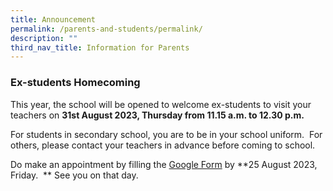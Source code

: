 ```yaml
---
title: Announcement
permalink: /parents-and-students/permalink/
description: ""
third_nav_title: Information for Parents
---
```

### Ex-students Homecoming

This year, the school will be opened to welcome ex-students to visit your teachers on **31st August 2023, Thursday from 11.15 a.m. to 12.30 p.m.**

For students in secondary school, you are to be in your school uniform.  For others, please contact your teachers in advance before coming to school.

Do make an appointment by filling the [Google Form](https://go.gov.sg/ncps-exstudents-homecoming2023) by **25 August 2023, Friday. 
**
See you on that day.